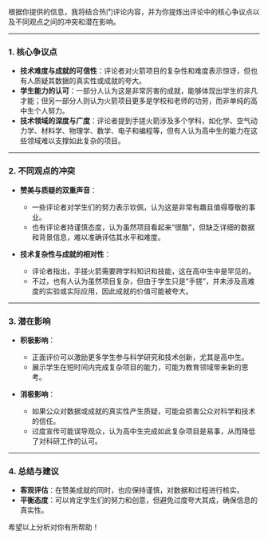 根据你提供的信息，我将结合热门评论内容，并为你提炼出评论中的核心争议点以及不同观点之间的冲突和潜在影响。

---

### 1. **核心争议点**
   - **技术难度与成就的可信性**：评论者对火箭项目的复杂性和难度表示惊讶，但也有人质疑其数据的真实性或成就的夸大。
   - **学生能力的认可**：一部分人认为这是非常厉害的成就，能够体现出学生的非凡才能；但另一部分人则认为火箭项目更多是学校和老师的功劳，而非单纯的高中生个人努力。
   - **技术领域的深度与广度**：评论者提到手搓火箭涉及多个学科，如化学、空气动力学、材料学、物理学、数学、电子和编程等，但有人认为高中生的能力在这些领域难以支撑如此复杂的项目。

---

### 2. **不同观点的冲突**
   - **赞美与质疑的双重声音**：
     - 一些评论者对学生们的努力表示钦佩，认为这是非常有趣且值得尊敬的事业。
     - 也有评论者持谨慎态度，认为虽然项目看起来“很酷”，但缺乏详细的数据和背景信息，难以准确评估其水平和难度。

   - **技术复杂性与成就的相对性**：
     - 评论者指出，手搓火箭需要跨学科知识和技能，这在高中生中是罕见的。
     - 不过，也有人认为虽然项目复杂，但由于学生只是“手搓”，并未涉及高难度的实验或实际应用，因此成就的价值可能被夸大。

---

### 3. **潜在影响**
   - **积极影响**：
     - 正面评价可以激励更多学生参与科学研究和技术创新，尤其是高中生。
     - 展示学生在短时间内完成复杂项目的能力，可能为教育领域带来新的思考。

   - **消极影响**：
     - 如果公众对数据或成就的真实性产生质疑，可能会损害公众对科学和技术的信任。
     - 过度宣传可能误导观众，认为高中生完成如此复杂项目是易事，从而降低了对科研工作的认可。

---

### 4. **总结与建议**
   - **客观评估**：在赞美成就的同时，也应保持谨慎，对数据和过程进行核实。
   - **平衡态度**：可以肯定学生们的努力和创意，但避免过度夸大其成，确保信息的真实性。

希望以上分析对你有所帮助！